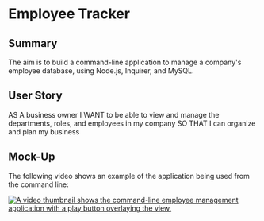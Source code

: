 
  # Employee Tracker

## Summary

The aim is to build a command-line application to manage a company's employee database, using Node.js, Inquirer, and MySQL.


## User Story


AS A business owner
I WANT to be able to view and manage the departments, roles, and employees in my company
SO THAT I can organize and plan my business



## Mock-Up

The following video shows an example of the application being used from the command line:

[![A video thumbnail shows the command-line employee management application with a play button overlaying the view.](./Assets/1.png)](https://2u-20.wistia.com/medias/2lnle7xnpk)

